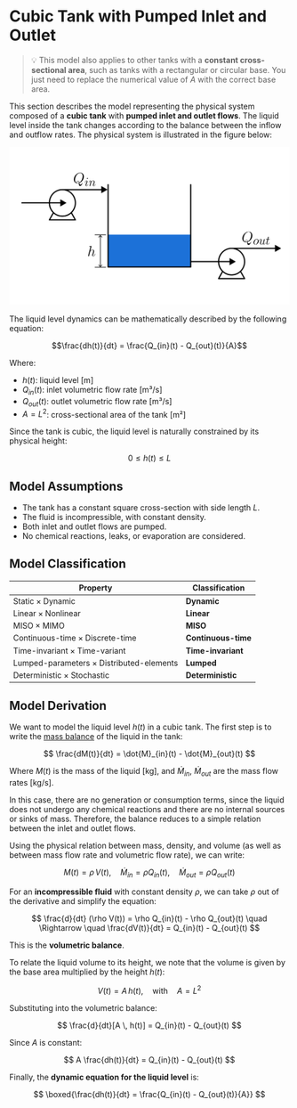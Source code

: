 # Cubic Tank with Pumped Inlet and Outlet

> 💡 This model also applies to other tanks with a **constant cross-sectional area**, such as tanks with a rectangular or circular base.
> You just need to replace the numerical value of $A$ with the correct base area.

This section describes the model representing the physical system composed of a **cubic tank** with **pumped inlet and outlet flows**.
The liquid level inside the tank changes according to the balance between the inflow and outflow rates.
The physical system is illustrated in the figure below:

<p align="center">
  <img src="diagram.svg" alt="Modelted Tank Diagram"/>
</p>

The liquid level dynamics can be mathematically described by the following equation:

$$\frac{dh(t)}{dt} = \frac{Q_{in}(t) - Q_{out}(t)}{A}$$

Where:

- $h(t)$: liquid level [m]
- $Q_{in}(t)$: inlet volumetric flow rate [m³/s]
- $Q_{out}(t)$: outlet volumetric flow rate [m³/s]
- $A = L^2$: cross-sectional area of the tank [m²]

Since the tank is cubic, the liquid level is naturally constrained by its physical height:

$$
0 \le h(t) \le L
$$

## Model Assumptions

- The tank has a constant square cross-section with side length $L$.
- The fluid is incompressible, with constant density.
- Both inlet and outlet flows are pumped.
- No chemical reactions, leaks, or evaporation are considered.

## Model Classification

| Property                                 | Classification      |
| ---------------------------------------- | ------------------- |
| Static × Dynamic                         | **Dynamic**         |
| Linear × Nonlinear                       | **Linear**          |
| MISO × MIMO                              | **MISO**            |
| Continuous-time × Discrete-time          | **Continuous-time** |
| Time-invariant × Time-variant            | **Time-invariant**  |
| Lumped-parameters × Distributed-elements | **Lumped**          |
| Deterministic × Stochastic               | **Deterministic**   |

## Model Derivation

We want to model the liquid level $h(t)$ in a cubic tank.
The first step is to write the [mass balance](/docs/mass-balance.md) of the liquid in the tank:

$$
\frac{dM(t)}{dt} = \dot{M}_{in}(t) - \dot{M}_{out}(t)
$$

Where $M(t)$ is the mass of the liquid [kg], and $`\dot{M}_{in}`$, $`\dot{M}_{out}`$ are the mass flow rates [kg/s].

In this case, there are no generation or consumption terms, since the liquid does not undergo any chemical reactions and there are no internal sources or sinks of mass.
Therefore, the balance reduces to a simple relation between the inlet and outlet flows.

Using the physical relation between mass, density, and volume (as well as between mass flow rate and volumetric flow rate), we can write:

$$
M(t) = \rho \, V(t), \quad \dot{M}_{in} = \rho Q_{in}(t), \quad \dot{M}_{out} = \rho Q_{out}(t)
$$

For an **incompressible fluid** with constant density $\rho$, we can take $\rho$ out of the derivative and simplify the equation:

$$
\frac{d}{dt} (\rho V(t)) = \rho Q_{in}(t) - \rho Q_{out}(t) \quad \Rightarrow \quad \frac{dV(t)}{dt} = Q_{in}(t) - Q_{out}(t)
$$

This is the **volumetric balance**.

To relate the liquid volume to its height, we note that the volume is given by the base area multiplied by the height $h(t)$:

$$
V(t) = A \, h(t), \quad \text{with} \quad A = L^2
$$

Substituting into the volumetric balance:

$$
\frac{d}{dt}[A \, h(t)] = Q_{in}(t) - Q_{out}(t)
$$

Since $A$ is constant:

$$
A \frac{dh(t)}{dt} = Q_{in}(t) - Q_{out}(t)
$$

Finally, the **dynamic equation for the liquid level** is:

$$
\boxed{\frac{dh(t)}{dt} = \frac{Q_{in}(t) - Q_{out}(t)}{A}}
$$
